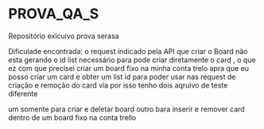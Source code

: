 # PROVA_QA_S
Repositório exlcuivo prova serasa

Dificulade encontrada: 
 o request indicado pela API que criar o Board não esta gerando o id list necessário para pode 
 criar diretamente o card , o que ez com que precisei criar um board fixo na minha conta trelo 
 apra que eu posso criar um card e obter um list id para poder usar nas request de criação e remoção 
 do card via por isso tenho dois aqruivo de teste diferente

 um somente para criar e deletar board
 outro bara inserir e remover card dentro de um board fixo na conta trello
